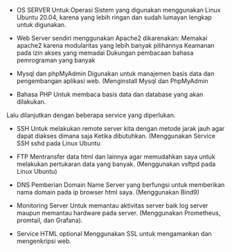 
* OS SERVER
  Untuk Operasi Sistem yang digunakan menggunakan Linux Ubuntu 20.04, karena yang lebih ringan dan sudah lumayan lengkap untuk digunakan. 
-	Web Server sendiri menggunakan Apache2 dikarenakan:
Memakai apache2 karena modularitas yang lebih banyak pilihannya 
Keamanan pada izin akses yang memadai
Dukungan pembacaan bahasa pemrograman yang banyak

-	Mysql dan phpMyAdmin 
Digunakan untuk manajemen basis data dan pengembangan aplikasi web.
(Menginstall Mysql dan PhpMyAdmin

-	Bahasa PHP
Untuk membaca basis data dan database yang akan dilakukan.


Lalu dilanjutkan dengan beberapa service yang diperlukan.
-	SSH 
Untuk melakukan remote server kita dengan metode jarak jauh agar dapat diakses dimana saja Ketika dibutuhkan. (Menggunakan Service SSH sshd pada Linux Ubuntu

-	FTP
Mentransfer data html dan lainnya agar memudahkan saya untuk melakukan pertukaran data yang banyak. (Menggunakan vsftpd pada Linux Ubuntu)

-	DNS
Pemberian Domain Name Server yang berfungsi untuk memberikan nama domain pada ip browser html saya. (Menggunakan Bind9)



-	Monitoring Server
Untuk memantau aktivitas server baik log server maupun memantau hardware pada server. (Menggunakan Prometheus, promtail, dan Grafana).

-	Service HTML optional
Menggunakan SSL untuk mengamankan dan mengenkripsi web.

  
